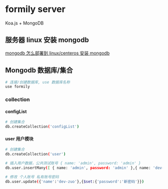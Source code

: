 # formily server

Koa.js + MongoDB


## 服务器 linux 安装 mongodb

[mongodb 怎么部署到 linux/centeros 安装 mongodb](https://fe.zuo11.com/daily/2023-01.html#mongodb-%E6%80%8E%E4%B9%88%E9%83%A8%E7%BD%B2%E5%88%B0-linux-centeros-%E5%AE%89%E8%A3%85-mongodb)

## Mongodb 数据库/集合

```bash
# 连接/创建数据库, use 数据库名称
use formily


```

### collection

#### configList

```bash
# 创建集合
db.createCollection('configList')
```

#### user 用户模块

```bash
# 创建集合
db.createCollection('user')

# 插入用户数据，公共测试账号 { name: 'admin', password: 'admin' }
db.user.insertMany([ { name: 'admin', password: 'admin' },{ name: 'dev-zuo', password: '123456' }] )

# 修改 个人账号 私有账号密码
db.user.update({'name':'dev-zuo'},{$set:{'password':'新密码'}})
```
